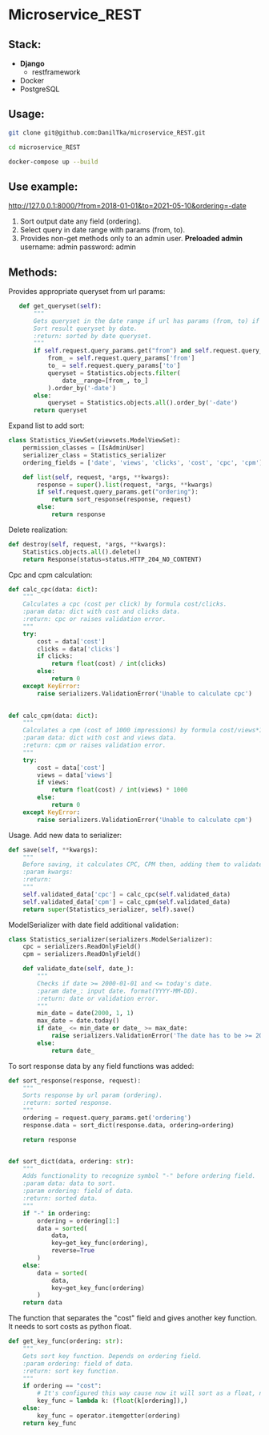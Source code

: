 #  Microservice_REST

## Stack: ##

- **Django**
  - restframework
- Docker
- PostgreSQL

## Usage: ##

  ```sh
  git clone git@github.com:DanilTka/microservice_REST.git

  cd microservice_REST
  
  docker-compose up --build
  ```
## Use example: ##
http://127.0.0.1:8000/?from=2018-01-01&to=2021-05-10&ordering=-date
1. Sort output date any field (ordering). 
2. Select query in date range with params (from, to).
3. Provides non-get methods only to an admin user.
**Preloaded admin**
username: admin
password: admin

## Methods: ##

Provides appropriate queryset from url params:
 ```python
    def get_queryset(self):
        """
        Gets queryset in the date range if url has params (from, to) if not returns all objects.
        Sort result queryset by date.
        :return: sorted by date queryset.
        """
        if self.request.query_params.get("from") and self.request.query_params.get("to"):
            from_ = self.request.query_params['from']
            to_ = self.request.query_params['to']
            queryset = Statistics.objects.filter(
                date__range=[from_, to_]
            ).order_by('-date')
        else:
            queryset = Statistics.objects.all().order_by('-date')
        return queryset
```
Expand list to add sort:
```python
class Statistics_ViewSet(viewsets.ModelViewSet):
    permission_classes = [IsAdminUser]
    serializer_class = Statistics_serializer
    ordering_fields = ['date', 'views', 'clicks', 'cost', 'cpc', 'cpm']

    def list(self, request, *args, **kwargs):
        response = super().list(request, *args, **kwargs)
        if self.request.query_params.get("ordering"):
            return sort_response(response, request)
        else:
            return response
```
Delete realization:
```python
def destroy(self, request, *args, **kwargs):
    Statistics.objects.all().delete()
    return Response(status=status.HTTP_204_NO_CONTENT)
```
Cpc and cpm calculation:
```python
def calc_cpc(data: dict):
    """
    Calculates a cpc (cost per click) by formula cost/clicks.
    :param data: dict with cost and clicks data.
    :return: cpc or raises validation error.
    """
    try:
        cost = data['cost']
        clicks = data['clicks']
        if clicks:
            return float(cost) / int(clicks)
        else:
            return 0
    except KeyError:
        raise serializers.ValidationError('Unable to calculate cpc')

        
def calc_cpm(data: dict):
    """
    Calculates a cpm (cost of 1000 impressions) by formula cost/views*1000.
    :param data: dict with cost and views data.
    :return: cpm or raises validation error.
    """
    try:
        cost = data['cost']
        views = data['views']
        if views:
            return float(cost) / int(views) * 1000
        else:
            return 0
    except KeyError:
        raise serializers.ValidationError('Unable to calculate cpm')
```
Usage. Add new data to serializer:
```python
def save(self, **kwargs):
    """
    Before saving, it calculates CPC, CPM then, adding them to validated_data.
    :param kwargs:
    :return:
    """
    self.validated_data['cpc'] = calc_cpc(self.validated_data)
    self.validated_data['cpm'] = calc_cpm(self.validated_data)
    return super(Statistics_serializer, self).save()
```
ModelSerializer with date field additional validation:
```python
class Statistics_serializer(serializers.ModelSerializer):
    cpc = serializers.ReadOnlyField()
    cpm = serializers.ReadOnlyField()

    def validate_date(self, date_):
        """
        Checks if date >= 2000-01-01 and <= today's date.
        :param date_: input date. format(YYYY-MM-DD).
        :return: date or validation error.
        """
        min_date = date(2000, 1, 1)
        max_date = date.today()
        if date_ <= min_date or date_ >= max_date:
            raise serializers.ValidationError('The date has to be >= 2000-01-01 and <= today')
        else:
            return date_
```
To sort response data by any field functions was added:
```python
def sort_response(response, request):
    """
    Sorts response by url param (ordering).
    :return: sorted response.
    """
    ordering = request.query_params.get('ordering')
    response.data = sort_dict(response.data, ordering=ordering)

    return response


def sort_dict(data, ordering: str):
    """
    Adds functionality to recognize symbol "-" before ordering field.
    :param data: data to sort.
    :param ordering: field of data.
    :return: sorted data.
    """
    if "-" in ordering:
        ordering = ordering[1:]
        data = sorted(
            data,
            key=get_key_func(ordering),
            reverse=True
        )
    else:
        data = sorted(
            data,
            key=get_key_func(ordering)
        )
    return data
```
The function that separates the "cost" field and gives another key function. It needs to sort costs as python float.
```python
def get_key_func(ordering: str):
    """
    Gets sort key function. Depends on ordering field.
    :param ordering: field of data.
    :return: sort key function.
    """
    if ordering == "cost":
        # It's configured this way cause now it will sort as a float, not a str.
        key_func = lambda k: (float(k[ordering]),)
    else:
        key_func = operator.itemgetter(ordering)
    return key_func
```
